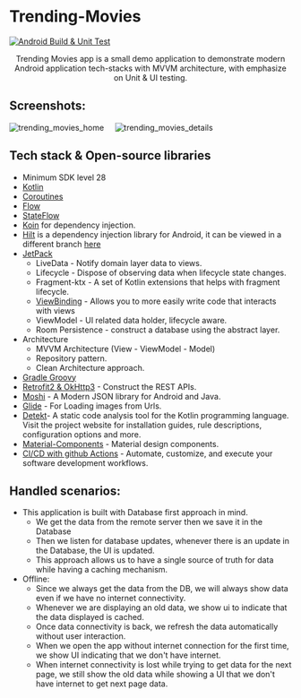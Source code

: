 # Trending-Movies

[![Android Build & Unit Test](https://github.com/RemonShehata/Trending-Movies/actions/workflows/android_build&unit_test.yml/badge.svg)](https://github.com/RemonShehata/Trending-Movies/actions/workflows/android_build&unit_test.yml)


<p align="center">
Trending Movies app is a small demo application to demonstrate modern Android application tech-stacks with MVVM architecture, with emphasize on Unit & UI testing.
</p>

## Screenshots:
![trending_movies_home](https://user-images.githubusercontent.com/47400411/215326350-c0b042f4-f5bc-4850-80c4-d4396d89e278.png)
&nbsp; &nbsp;
![trending_movies_details](https://user-images.githubusercontent.com/47400411/215326355-47c61623-4dbd-4235-b39b-52de0da2e700.png)



## Tech stack & Open-source libraries
- Minimum SDK level 28
- [Kotlin](https://kotlinlang.org/)
- [Coroutines](https://github.com/Kotlin/kotlinx.coroutines)
- [Flow](https://kotlin.github.io/kotlinx.coroutines/kotlinx-coroutines-core/kotlinx.coroutines.flow/)
- [StateFlow](https://kotlin.github.io/kotlinx.coroutines/kotlinx-coroutines-core/kotlinx.coroutines.flow/-state-flow/index.html)
- [Koin](https://insert-koin.io) for dependency injection.
- [Hilt](https://developer.android.com/training/dependency-injection/hilt-android) is a dependency injection library for Android, it can be viewed in a different branch [here](https://github.com/AhmedVargos/Valorant-Agents/blob/using_hilt_for_di/README.md)
- [JetPack](https://developer.android.com/jetpack)
    - LiveData - Notify domain layer data to views.
    - Lifecycle - Dispose of observing data when lifecycle state changes.
    - Fragment-ktx - A set of Kotlin extensions that helps with fragment lifecycle.
    - [ViewBinding](https://developer.android.com/topic/libraries/view-binding) - Allows you to more easily write code that interacts with views
    - ViewModel - UI related data holder, lifecycle aware.
    - Room Persistence - construct a database using the abstract layer.
- Architecture
    - MVVM Architecture (View - ViewModel - Model)
    - Repository pattern.
    - Clean Architecture approach.
- [Gradle Groovy](https://docs.gradle.org/current/userguide/groovy_plugin.html)
- [Retrofit2 & OkHttp3](https://github.com/square/retrofit) - Construct the REST APIs.
- [Moshi](https://github.com/square/moshi) - A Modern JSON library for Android and Java.
- [Glide](https://github.com/bumptech/glide) - For Loading images from Urls.
- [Detekt](https://github.com/detekt/detekt)- A static code analysis tool for the Kotlin programming language. Visit the project website for installation guides, rule descriptions, configuration options and more.
- [Material-Components](https://github.com/material-components/material-components-android) - Material design components.
- [CI/CD with github Actions](https://docs.github.com/en/actions) - Automate, customize, and execute your software development workflows.

## Handled scenarios:
- This application is built with Database first approach in mind.
    - We get the data from the remote server then we save it in the Database
    - Then we listen for database updates, whenever there is an update in the Database, the UI is updated.
    - This approach allows us to have a single source of truth for data while having a caching mechanism.
- Offline:
    - Since we always get the data from the DB, we will always show data even if we have no internet connectivity.
    - Whenever we are displaying an old data, we show ui to indicate that the data displayed is cached.
    - Once data connectivity is back, we refresh the data automatically without user interaction.
    - When we open the app without internet connection for the first time, we show UI indicating that we don't have internet.
    - When internet connectivity is lost while trying to get data for the next page, we still show the old data while showing a UI that we don't have internet to get next page data.
